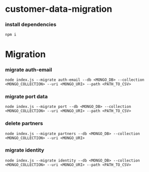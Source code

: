 # customer-data-migration

### install dependencies

`npm i`

# Migration

### migrate auth-email

`node index.js --migrate auth-email --db <MONGO_DB> --collection <MONGO_COLLECTION> --uri <MONGO_URI> --path <PATH_TO_CSV>`

### migrate port data

`node index.js --migrate port --db <MONGO_DB> --collection <MONGO_COLLECTION> --uri <MONGO_URI> --path <PATH_TO_CSV>`

### delete partners

`node index.js --migrate partners --db <MONGO_DB> --collection <MONGO_COLLECTION> --uri <MONGO_URI>`

### migrate identity

`node index.js --migrate identity --db <MONGO_DB> --collection <MONGO_COLLECTION> --uri <MONGO_URI> --path <PATH_TO_CSV>`
